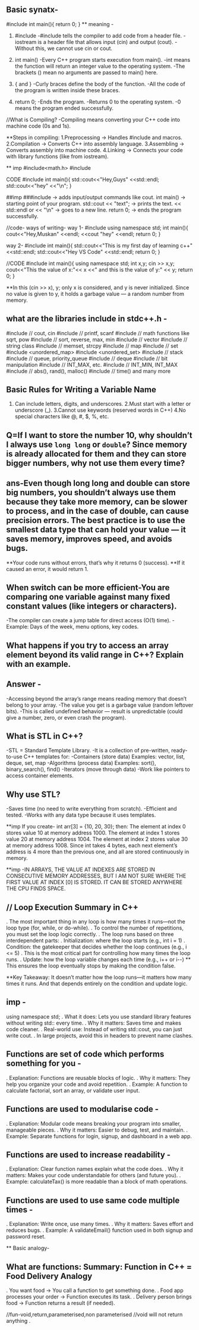## Basic synatx-
#include<iostream>
int main(){
    return 0;
}
** meaning -
1. #include<iostream>
-#include tells the compiler to add code from a header file.
-iostream is a header file that allows input (cin) and output (cout).
-Without this, we cannot use cin or cout.

2. int main()
-Every C++ program starts execution from main().
-int means the function will return an integer value to the operating system.
-The brackets () mean no arguments are passed to main() here.

3. { and }
-Curly braces define the body of the function.
-All the code of the program is written inside these braces.

4. return 0;
-Ends the program.
-Returns 0 to the operating system.
-0 means the program ended successfully.

//What is Compiling?
-Compiling means converting your C++ code into machine code (0s and 1s).

**Steps in compiling:
1.Preprocessing → Handles #include and macros.
2.Compilation → Converts C++ into assembly language.
3.Assembling → Converts assembly into machine code.
4.Linking → Connects your code with library functions (like from iostream).


** imp
#include<math.h>
#include<string>

CODE
#include<iostream>
int main(){
    std::cout<<"Hey,Guys" <<std::endl;
    std::cout<<"hey" <<"\n";
}

##imp
###include<iostream> → adds input/output commands like cout.
int main() → starting point of your program.
std::cout << "text"; → prints the text.
<< std::endl or << "\n" → goes to a new line.
return 0; → ends the program successfully.

//code-
ways of writing-
way 1-
#include<iostream>
using namespace std;
int main(){
    cout<<"Hey,Muskan" <<endl;
    <<cout "hey" <<endl;
    return 0;
}

way 2-
#include<iostream>
int main(){
    std::cout<<"This is my first day of learning c++" <<std::endl;
    std::cout<<"Hey VS Code" <<std::endl;
    return 0;
}

//CODE
#include<iostream>
int main(){
    using namespace std;
    int x,y;
    cin >> x,y;
    cout<<"This the value of x:"<< x <<" and this is the value of y:" << y;
    return 0;
}
 
**In this (cin >> x), y; only x is considered, and y is never initialized. Since no value is given to y, it holds a garbage value — a random number from memory.

## what are the libraries include in stdc++.h -

#include <iostream>     // cout, cin
#include <cstdio>       // printf, scanf
#include <cmath>        // math functions like sqrt, pow
#include <algorithm>    // sort, reverse, max, min
#include <vector>       // vector
#include <string>       // string class
#include <cstring>      // memset, strcpy
#include <map>          // map
#include <set>          // set
#include <unordered_map>
#include <unordered_set>
#include <stack>        // stack
#include <queue>        // queue, priority_queue
#include <deque>        // deque
#include <bitset>       // bit manipulation
#include <limits>       // INT_MAX, etc.
#include <climits>      // INT_MIN, INT_MAX
#include <cstdlib>      // abs(), rand(), malloc()
#include <ctime>        // time()
and many more

##  Basic Rules for Writing a Variable Name
1. Can include letters, digits, and underscores.
2.Must start with a letter or underscore (_).
3.Cannot use keywords (reserved words in C++)
4.No special characters like @, #, $, %, etc.

## Q=If I want to store the number 10, why shouldn’t I always use `long long` or `double`? Since memory is already allocated for them and they can store bigger numbers, why not use them every time?
## ans-Even though long long and double can store big numbers, you shouldn’t always use them because they take more memory, can be slower to process, and in the case of double, can cause precision errors. The best practice is to use the smallest data type that can hold your value — it saves memory, improves speed, and avoids bugs.

**Your code runs without errors, that’s why it returns 0 (success).
**If it caused an error, it would return 1.

## When switch can be more efficient-You are comparing one variable against many fixed constant values (like integers or characters).
-The compiler can create a jump table for direct access (O(1) time).
-Example: Days of the week, menu options, key codes.

## What happens if you try to access an array element beyond its valid range in C++? Explain with an example.
## Answer -
-Accessing beyond the array’s range means reading memory that doesn’t belong to your array.
-The value you get is a garbage value (random leftover bits).
-This is called undefined behavior — result is unpredictable (could give a number, zero, or even crash the program).

## What is STL in C++?
-STL = Standard Template Library.
-It is a collection of pre-written, ready-to-use C++ templates for:
-Containers (store data)
Examples: vector, list, deque, set, map
-Algorithms (process data)
Examples: sort(), binary_search(), find()
-Iterators (move through data)
-Work like pointers to access container elements.
## Why use STL?
-Saves time (no need to write everything from scratch).
-Efficient and tested.
-Works with any data type because it uses templates.

**imp
If you create-
int arr[3] = {10, 20, 30};
then:
The element at index 0 stores value 10 at memory address 1000.
The element at index 1 stores value 20 at memory address 1004.
The element at index 2 stores value 30 at memory address 1008.
Since int takes 4 bytes, each next element’s address is 4 more than the previous one, and all are stored continuously in memory.

**imp
-IN ARRAYS, THE VALUE AT INDEXES ARE STORED IN CONSECUTIVE MEMORY ADDRESSES, BUT I AM NOT SURE WHERE THE FIRST VALUE AT INDEX [0] IS STORED. IT CAN BE STORED ANYWHERE THE CPU FINDS SPACE.

## // Loop Execution Summary in C++
. The most important thing in any loop is how many times it runs—not the loop type (for, while, or do-while).
. To control the number of repetitions, you must set the loop logic correctly.
. The loop runs based on three interdependent parts:
. Initialization: where the loop starts (e.g., int i = 1)
. Condition: the gatekeeper that decides whether the loop continues (e.g., i <= 5)
. This is the most critical part for controlling how many times the loop runs.
. Update: how the loop variable changes each time (e.g., i++ or i--)
** This ensures the loop eventually stops by making the condition false.

**Key Takeaway:
It doesn’t matter how the loop runs—it matters how many times it runs.
And that depends entirely on the condition and update logic.

## imp -
using namespace std;
. What it does: Lets you use standard library features without writing std:: every time.
. Why it matters: Saves time and makes code cleaner.
. Real-world use: Instead of writing std::cout, you can just write cout.
. In large projects, avoid this in headers to prevent name clashes.

## Functions are set of code which performs something for you -
. Explanation: Functions are reusable blocks of logic.
. Why it matters: They help you organize your code and avoid repetition.
. Example: A function to calculate factorial, sort an array, or validate user input.

## Functions are used to modularise code -
. Explanation: Modular code means breaking your program into smaller, manageable pieces.
. Why it matters: Easier to debug, test, and maintain.
. Example: Separate functions for login, signup, and dashboard in a web app.

## Functions are used to increase readability -
. Explanation: Clear function names explain what the code does.
. Why it matters: Makes your code understandable for others (and future you).
. Example: calculateTax() is more readable than a block of math operations.

## Functions are used to use same code multiple times -
. Explanation: Write once, use many times.
. Why it matters: Saves effort and reduces bugs.
. Example: A validateEmail() function used in both signup and password reset.

** Basic analogy-
## What are functions: Summary: Function in C++ = Food Delivery Analogy
. You want food → You call a function to get something done.
. Food app processes your order → Function executes its task.
. Delivery person brings food → Function returns a result (if needed).
 

//fun-void,return,parameterised,non parameterised
//void will not return anything .